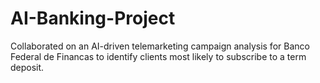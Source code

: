 # AI-Banking-Project
Collaborated on an AI-driven telemarketing campaign analysis for Banco Federal de Financas to identify clients most likely to subscribe to a term deposit.
